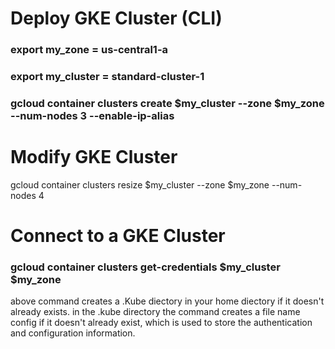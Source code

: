 # Deploy GKE Cluster (CLI)

### export my_zone = us-central1-a
### export my_cluster = standard-cluster-1
### gcloud container clusters create $my_cluster --zone $my_zone --num-nodes 3 --enable-ip-alias

# Modify GKE Cluster 

gcloud container clusters resize $my_cluster --zone $my_zone --num-nodes 4 


# Connect to a GKE Cluster 

### gcloud container clusters get-credentials $my_cluster $my_zone

above command creates a .Kube diectory in your home diectory if it doesn't already exists. in the .kube directory the command creates a file name config if it doesn't  already exist, which is used to store the authentication and configuration information.

